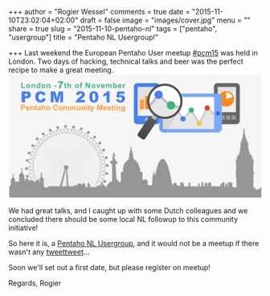 +++
author = "Rogier Wessel"
comments = true
date = "2015-11-10T23:02:04+02:00"
draft = false
image = "images/cover.jpg"
menu = ""
share = true
slug = "2015-11-10-pentaho-nl"
tags = ["pentaho", "usergroup"]
title = "Pentaho NL Usergroup!"

+++
Last weekend the European Pentaho User meetup [#pcm15](https://github.com/PentahoCommunityMeetup2015/info/blob/master/README.md) was held in London. Two days of hacking, technical talks and beer was the perfect recipe to make a great meeting.
  ![#pcm15 logo](http://raw.githubusercontent.com/blijblijblij/blijblijblij.github.io/ce7f4ced5f62234f4cf35cb695c86189e587a09e/_site/img/2015-11-16_pcm-2015-logo.jpg "#pcm15 logo")

We had great talks, and I caught up with some Dutch colleagues and we concluded there should be some local NL followup to this community initiative!

So here it is, a [Pentaho NL Usergroup](http://www.meetup.com/Pentaho-NL-Meetup/), and it
would not be a meetup if there wasn't any [tweettweet](https://twitter.com/PentahoNl)...

Soon we'll set out a first date, but please register on meetup!

Regards, Rogier
